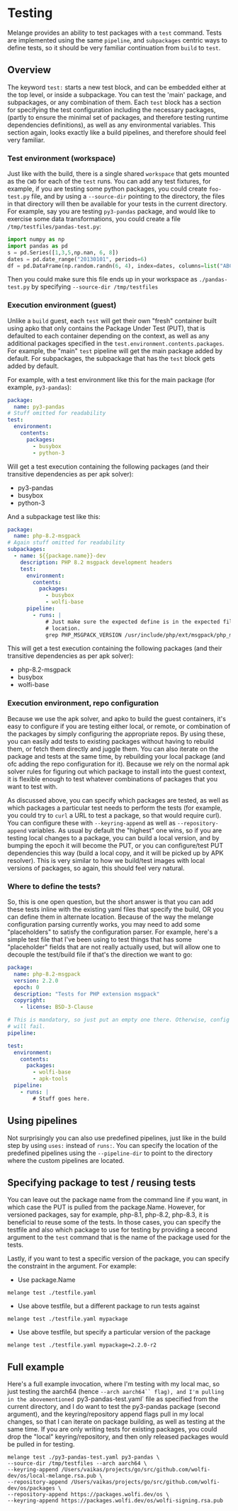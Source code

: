 # Testing

Melange provides an ability to test packages with a `test` command. Tests are
implemented using the same `pipeline`, and `subpackages` centric ways to define
tests, so it should be very familiar continuation from `build` to `test`.

## Overview

The keyword `test:` starts a new test block, and can be embedded either at the
top level, or inside a subpackage. You can test the 'main' package, and
subpackages, or any combination of them. Each `test` block has a section for
specifying the test configuration including the necessary packages, (partly to
ensure the minimal set of packages, and therefore testing runtime dependencies
definitions), as well as any environmental variables. This section again, looks
exactly like a build pipelines, and therefore should feel very familiar.

### Test environment (workspace)

Just like with the build, there is a single shared `workspace` that gets mounted
as the `CWD` for each of the `test` runs. You can add any test fixtures, for
example, if you are testing some python packages, you could create `foo-test.py`
file, and by using a `--source-dir` pointing to the directory, the files in that
directory will then be available for your tests in the current directory. For
example, say you are testing `py3-pandas` package, and would like to exercise
some data transformations, you could create a file
`/tmp/testfiles/pandas-test.py`:

```python
import numpy as np
import pandas as pd
s = pd.Series([1,3,5,np.nan, 6, 8])
dates = pd.date_range("20130101", periods=6)
df = pd.DataFrame(np.random.randn(6, 4), index=dates, columns=list("ABCD"))
```

Then you could make sure this file ends up in your workspace as
`./pandas-test.py` by specifying `--source-dir /tmp/testfiles`

### Execution environment (guest)

Unlike a `build` guest, each `test` will get their own "fresh" container built
using apko that only contains the Package Under Test (PUT), that is defaulted to
each container depending on the context, as well as any additional packages
specified in the `test.environment.contents.packages`. For example, the "main"
`test` pipeline will get the main package added by default. For subpackages, the
subpackage that has the `test` block gets added by default.

For example, with a test environment like this for the main package
(for example, `py3-pandas`):
```yaml
package:
  name: py3-pandas
# Stuff omitted for readability
test:
  environment:
    contents:
      packages:
        - busybox
        - python-3
```

Will get a test execution containing the following packages (and their
transitive dependencies as per apk solver):
 * py3-pandas
 * busybox
 * python-3

And a subpackage test like this:
```yaml
package:
  name: php-8.2-msgpack
# Again stuff omitted for readability
subpackages:
  - name: ${{package.name}}-dev
    description: PHP 8.2 msgpack development headers
    test:
      environment:
        contents:
          packages:
            - busybox
            - wolfi-base
      pipeline:
        - runs: |
            # Just make sure the expected define is in the expected file
            # location.
            grep PHP_MSGPACK_VERSION /usr/include/php/ext/msgpack/php_msgpack.h
```

This will get a test execution containing the following packages (and their
transitive dependencies as per apk solver):
 * php-8.2-msgpack
 * busybox
 * wolfi-base

### Execution environment, repo configuration

Because we use the apk solver, and apko to build the guest containers, it's easy
to configure if you are testing either local, or remote, or combination of the
packages by simply configuring the appropriate repos. By using these, you can
easily add tests to existing packages without having to rebuild them, or fetch
them directly and juggle them. You can also iterate on the package and tests at
the same time, by rebuilding your local package (and ofc adding the repo
configuration for it). Because we rely on the normal apk solver rules for
figuring out which package to install into the guest context, it is flexible
enough to test whatever combinations of packages that you want to test with.

As discussed above, you can specify which packages are tested, as well as which
packages a particular test needs to perform the tests (for example, you could
try to `curl` a URL to test a package, so that would require curl). You can
configure these with `--keyring-append` as well as `--repository-append`
variables. As usual by default the "highest" one wins, so if you are testing
local changes to a package, you can build a local version, and by bumping the
epoch it will become the PUT, or you can configure/test PUT dependencies this
way (build a local copy, and it will be picked up by APK resolver). This is very
similar to how we build/test images with local versions of packages, so again,
this should feel very natural.

### Where to define the tests?

So, this is one open question, but the short answer is that you can add these
tests inline with the existing yaml files that specify the build, OR you can
define them in alternate location. Because of the way the melange configuration
parsing currently works, you may need to add some "placeholders" to satisfy
the configuration parser. For example, here's a simple test file that I've been
using to test things that has some "placeholder" fields that are not really
actually used, but will allow one to decouple the test/build file if that's the
direction we want to go:

```yaml
package:
  name: php-8.2-msgpack
  version: 2.2.0
  epoch: 0
  description: "Tests for PHP extension msgpack"
  copyright:
    - license: BSD-3-Clause

# This is mandatory, so just put an empty one there. Otherwise, config parsing
# will fail.
pipeline:

test:
  environment:
    contents:
      packages:
        - wolfi-base
        - apk-tools
  pipeline:
    - runs: |
        # Stuff goes here.
```

## Using pipelines

Not surprisingly you can also use predefined pipelines, just like in the build
step by using `uses:` instead of `runs:`. You can specify the location of the
predefined pipelines using the `--pipeline-dir` to point to the directory where
the custom pipelines are located.

## Specifying package to test / reusing tests

You can leave out the package name from the command line if you want, in which
case the PUT is pulled from the package.Name. However, for versioned packages,
say for example, php-8.1, php-8.2, php-8.3, it is beneficial to reuse some of
the tests. In those cases, you can specify the testfile and also which package
to use for testing by providing a second argument to the `test` command that is
the name of the package used for the tests.

Lastly, if you want to test a specific version of the package, you can specify
the constraint in the argument. For example:

 * Use package.Name

 ```shell
 melange test ./testfile.yaml
 ```

 * Use above testfile, but a different package to run tests against

 ```shell
 melange test ./testfile.yaml mypackage
 ```

 * Use above testfile, but specify a particular version of the package

 ```shell
 melange test ./testfile.yaml mypackage=2.2.0-r2
 ```

## Full example

Here's a full example invocation, where I'm testing with my local mac, so just
testing the aarch64 (hence `--arch aarch64`` flag), and I'm pulling in the
abovementioned `py3-pandas-test.yaml` file as specified from the current
directory, and I do want to test the py3-pandas package (second argument), and
the keyring/repository append flags pull in my local changes, so that I can
iterate on package building, as well as testing at the same time. If you are
only writing tests for existing packages, you could drop the "local"
keyring/repository, and then only released packages would be pulled in for
testing.

```shell
melange test ./py3-pandas-test.yaml py3-pandas \
--source-dir /tmp/testfiles --arch aarch64 \
--keyring-append /Users/vaikas/projects/go/src/github.com/wolfi-dev/os/local-melange.rsa.pub \
--repository-append /Users/vaikas/projects/go/src/github.com/wolfi-dev/os/packages \
--repository-append https://packages.wolfi.dev/os \
--keyring-append https://packages.wolfi.dev/os/wolfi-signing.rsa.pub
```

